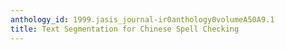 ```yaml
---
anthology_id: 1999.jasis_journal-ir0anthology0volumeA50A9.1
title: Text Segmentation for Chinese Spell Checking
---
```

